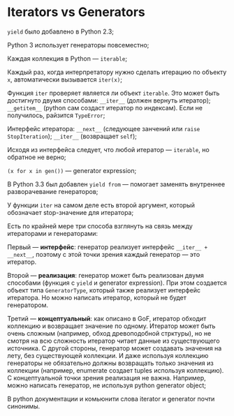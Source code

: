 # Iterators vs Generators

`yield` было добавлено в Python 2.3;

Python 3 использует генераторы повсеместно;

Каждая коллекция в Python — `iterable`;

Каждый раз, когда интерпретатору нужно сделать итерацию по объекту `x`, автоматически вызывается `iter(x)`;

Функция `iter` проверяет является ли объект `iterable`. Это может быть достигнуто двумя способами: `__iter__` (должен вернуть итератор); `__getitem__` (python сам создаст итератор по индексам). Если не получилось, райзится `TypeError`;

Интерфейс итератора: `__next__` (следующее занчений или `raise StopIteration`); `__iter__` (возвращает `self`);

Исходя из интерфейса следует, что любой итератор — `iterable`, но обратное не верно;

`(x for x in gen())` — generator expression;

В Python 3.3 был добавлен `yield from` — помогает заменять внутреннее разворачевание генераторов;

У функции `iter` на самом деле есть второй аргумент, который обозначает stop-значение для итератора;

Есть по крайней мере три способа взглянуть на связь между итераторами и генераторами:

Первый — __интерфейс__: генератор реализует интерфейс `__iter__ + __next__`, поэтому с этой точки зрения каждый генератор — это итератор.

Второй — __реализация__: генератор может быть реализован двумя способами (функция с `yield` и generator expression). При этом создается объект типа `GeneratorType`, который также реализует интерфейс итератора. Но можно написать итератор, который не будет генератором.

Третий — __концептуальный__: как описано в GoF, итератор обходит коллекцию и возвращает значение по одному. Итератор может быть очень сложным (например, обход древоподобной стрктуры), но не смотря на всю сложность итератор читает данные из существующего источника. С другой стороны, генератор может создавать значения на лету, без существующей коллекции. И даже используя коллекцию генераторы не обязательно должны возвращать только значения из коллекции (например, enumerate создает tuples используя коллекцию). С концептуальной точки зрения реализация не важна. Например, можно написать генератор, не используя python generator object;

В python документации и комьюнити слова iterator и generator почти синонимы.
